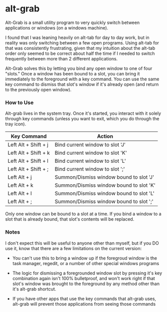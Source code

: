 # alt-grab

Alt-Grab is a small utility program to very quickly switch between applications or windows (on a windows machine). 

I found that I was leaning heavily on alt-tab for day to day work, but in reality was only switching between a few open programs. Using alt-tab for that was consistently frustrating, given that my intuition about the alt-tab order only seemed to be correct about half the time if I needed to switch frequently between more than 2 different applications. 

Alt-Grab solves this by letting you bind any open window to one of four "slots." Once a window has been bound to a slot, you can bring it immediately to the foreground with a key command. You can use the same key command to dismiss that slot's window if it's already open (and return to the previously open window). 


### How to Use

Alt-grab lives in the system tray. Once it's started, you interact with it solely through key commands (unless you want to exit, which you do through the tray icon). 

| Key Command | Action | 
|-------------|--------|
| Left Alt + Shift + j | Bind current window to slot 'J' |
| Left Alt + Shift + k | Bind current window to slot 'K' |
| Left Alt + Shift + l | Bind current window to slot 'L' |
| Left Alt + Shift + ; | Bind current window to slot ';' |
| Left Alt + j | Summon/Dismiss window bound to slot 'J'|
| Left Alt + k | Summon/Dismiss window bound to slot 'K'|
| Left Alt + l | Summon/Dismiss window bound to slot 'L'|
| Left Alt + ; | Summon/Dismiss window bound to slot ';'|

Only one window can be bound to a slot at a time. If you bind a window to a slot that is already bound, that slot's contents will be replaced.

### Notes

I don't expect this will be useful to anyone other than myself, but if you DO use it, know that there are a few limitations on the current version: 

* You can't use this to bring a window up if the foregroud window is the task manager, regedit, or a number of other special windows programs

* The logic for dismissing a foregrounded window slot by pressing it's key combination again isn't 100% bulletproof, and won't work right if that slot's window was brought to the foreground by any method other than it's alt-grab shortcut. 

* If you have other apps that use the key commands that alt-grab uses, alt-grab will prevent those applications from seeing those commands

